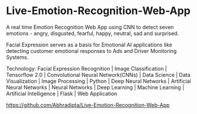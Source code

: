 # Live-Emotion-Recognition-Web-App


A real time Emotion Recognition Web App using CNN to detect seven emotions - angry, disgusted, fearful, happy, neutral, sad and surprised.


Facial Expression serves as a basis for Emotional AI applications like detecting customer emotional responses to Ads and Driver Monitoring Systems.

Technology: Facial Expression Recognition | Image Classification | Tensorflow 2.0 | Convolutional Neural Network(CNNs) | Data Science | Data Visualization | Image Processing | Python | Deep Neural Networks | Artificial Neural Networks | Neural Networks | Deep Learning | Machine Learning | Artificial Intelligence | Flask | Web Application

https://github.com/Abhradipta/Live-Emotion-Recognition-Web-App
